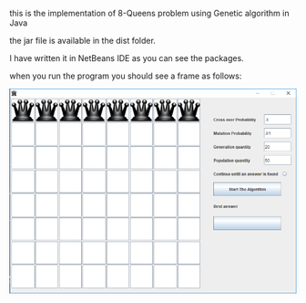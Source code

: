 this is the implementation of 8-Queens problem using Genetic algorithm in Java

the jar file is available in the dist folder.

I have written it in NetBeans IDE as you can see the packages. 

when you run the program you should see a frame as follows:

![Alt text](https://github.com/Hazel1994/8_Queens_GA/blob/master/images/g1.png)
